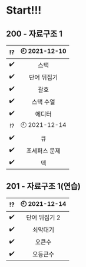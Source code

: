 # Start!!!
## 200 - 자료구조 1
|:interrobang:|:clock9: 2021-12-10|
|:-:|:-:|
| :heavy_check_mark: | 스택 |
| :heavy_check_mark: | 단어 뒤집기 |
| :heavy_check_mark: | 괄호 |
| :heavy_check_mark: | 스택 수열 |
| :heavy_check_mark: | 에디터 |
|:interrobang:|:clock9: 2021-12-14|
| :heavy_check_mark: | 큐 |
| :heavy_check_mark: | 조세퍼스 문제 |
| :heavy_check_mark: | 덱 |
## 201 - 자료구조 1(연습)
|:interrobang:|:clock9: 2021-12-14|
|:-:|:-:|
| :heavy_check_mark: | 단어 뒤집기 2 |
| :heavy_check_mark: | 쇠막대기 |
| :heavy_check_mark: | 오큰수 |
| :heavy_check_mark: | 오등큰수 |